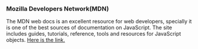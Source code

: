 ### Mozilla Developers Network(MDN)

The MDN web docs is an excellent resource for web developers, specially it is one of the best sources of documentation on JavaScript. The site includes guides, tutorials, reference, tools and resources for JavaScript objects. [Here is the link.](https://developer.mozilla.org/en-US/docs/Web/JavaScript)


